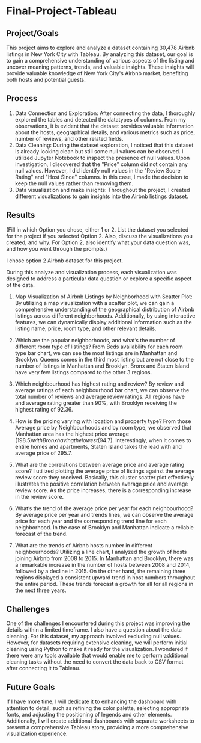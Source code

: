 # Final-Project-Tableau

## Project/Goals

This project aims to explore and analyze a dataset containing 30,478 Airbnb listings in New York City with Tableau. By analyzing this dataset, our goal is to gain a comprehensive understanding of various aspects of the listing and uncover meaning patterns, trends, and valuable insights. These insights will provide valuable knowledge of New York City's Airbnb market, benefiting both hosts and potential guests.

## Process
1.	Data Connection and Exploration: After connecting the data, I thoroughly explored the tables and detected the datatypes of columns. From my observations, it is evident that the dataset provides valuable information about the hosts, geographical details, and various metrics such as price, number of reviews, and other related fields.
2.	Data Cleaning: During the dataset exploration, I noticed that this dataset is already looking clean but still some null values can be observed. I utilized Jupyter Notebook to inspect the presence of null values.  Upon investigation, I discovered that the "Price" column did not contain any null values. However, I did identify null values in the "Review Score Rating" and "Host Since" columns. In this case, I made the decision to keep the null values rather than removing them.
3.	Data visualization and make insights: Throughout the project, I created different visualizations to gain insights into the Airbnb listings dataset. 


## Results
(Fill in which Option you chose, either 1 or 2. List the dataset you selected for the project if you selected Option 2. Also, discuss the visualizations you created, and why. For Option 2, also identify what your data question was, and how you went through the prompts.)

I chose option 2 Airbnb dataset for this project.

During this analyze and visualization process, each visualization was designed to address a particular data question or explore a specific aspect of the data.

1.	Map Visualization of Airbnb Listings by Neighborhood with Scatter Plot: 
By utilizing a map visualization with a scatter plot, we can gain a comprehensive understanding of the geographical distribution of Airbnb listings across different neighborhoods. Additionally, by using interactive features, we can dynamically display additional information such as the listing name, price, room type, and other relevant details.

2.	Which are the popular neighborhoods, and what’s the number of different room type of listings?
From Beds availability for each room type bar chart, we can see the most listings are in Manhattan and Brooklyn. Queens comes in the third most listing but are not close to the number of listings in Manhattan and Brooklyn. Bronx and Staten Island have very few listings compared to the other 3 regions.

3.	Which neighbourhood has highest rating and review?
By review and average ratings of each neighbourhood bar chart, we can observe the total number of reviews and average review ratings. All regions have and average rating greater than 90%, with Brooklyn receiving the highest rating of 92.36.

4.	How is the pricing varying with location and property type?
From those Average price by Neighbourhoods and by room type, we observed that Manhattan area has the highest price average ($198.5) with Bronx having the lowest ($94.7). Interestingly, when it comes to entire homes and apartments, Staten Island takes the lead with and average price of 295.7. 

5.	What are the correlations between average price and average rating score?
 I utilized plotting the average price of listings against the average review score they received. Basically, this cluster scatter plot effectively illustrates the positive correlation between average price and average review score. As the price increases, there is a corresponding increase in the review score.

6.	What’s the trend of the average price per year for each neighbourhood?
By average price per year and trends lines, we can observe the average price for each year and the corresponding trend line for each neighborhood. In the case of Brooklyn and Manhattan indicate a reliable forecast of the trend.

7.	What are the trends of Airbnb hosts number in different neighbourhoods?
Utilizing a line chart, I analyzed the growth of hosts joining Airbnb from 2008 to 2015. In Manhattan and Brooklyn, there was a remarkable increase in the number of hosts between 2008 and 2014, followed by a decline in 2015. On the other hand, the remaining three regions displayed a consistent upward trend in host numbers throughout the entire period. These trends forecast a growth for all for all regions in the next three years.




## Challenges 

One of the challenges I encountered during this project was improving the details within a limited timeframe. 
I also have a question about the data cleaning. For this dataset, my approach involved excluding null values. However, for datasets requiring extensive cleaning, we will perform initial cleaning using Python to make it ready for the visualization. I wondered if there were any tools available that would enable me to perform additional cleaning tasks without the need to convert the data back to CSV format after connecting it to Tableau.


## Future Goals

If I have more time, I will dedicate it to enhancing the dashboard with attention to detail, such as refining the color palette, selecting appropriate fonts, and adjusting the positioning of legends and other elements. Additionally, I will create additional dashboards with separate worksheets to present a comprehensive Tableau story, providing a more comprehensive visualization experience.
